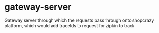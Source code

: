 # gateway-server
Gateway server through which the requests pass through onto shopcrazy platform, which would add traceIds to request for zipkin to track

